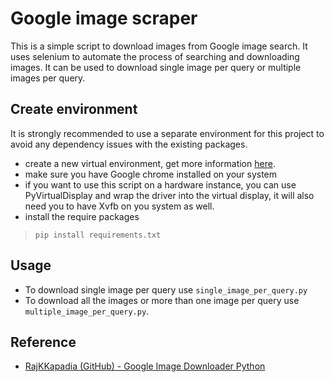 # Google image scraper

This is a simple script to download images from Google image search. It uses selenium to automate the process of searching and downloading images. It can be used to download single image per query or multiple images per query.

## Create environment

It is strongly recommended to use a separate environment for this project to avoid any dependency issues with the existing packages.

* create a new virtual environment, get more information [here](https://docs.python.org/3/tutorial/venv.html).
* make sure you have Google chrome installed on your system
* if you want to use this script on a hardware instance, you can use PyVirtualDisplay and wrap the driver into the virtual display, it will also need you to have Xvfb on you system as well.
* install the require packages

> ```pip install requirements.txt```

## Usage

* To download single image per query use `single_image_per_query.py`
* To download all the images or more than one image per query use `multiple_image_per_query.py`.

## Reference

* [RajKKapadia (GitHub) - Google Image Downloader Python](https://github.com/RajKKapadia/Google-Image-Downloader-Python)